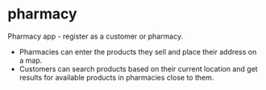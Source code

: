 # pharmacy
Pharmacy app - register as a customer or pharmacy.
- Pharmacies can enter the products they sell and place their address on a map.
- Customers can search products based on their current location and get results for available products in pharmacies close to them. 
